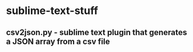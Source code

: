 # sublime-text-stuff
## csv2json.py - sublime text plugin that generates a JSON array from a csv file
